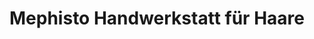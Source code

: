 ---
title: "Mephisto Handwerkstatt für Haare"
url: /muenchen/mephisto-handwerkstatt-fuer-haare/
shop: Friseur
---